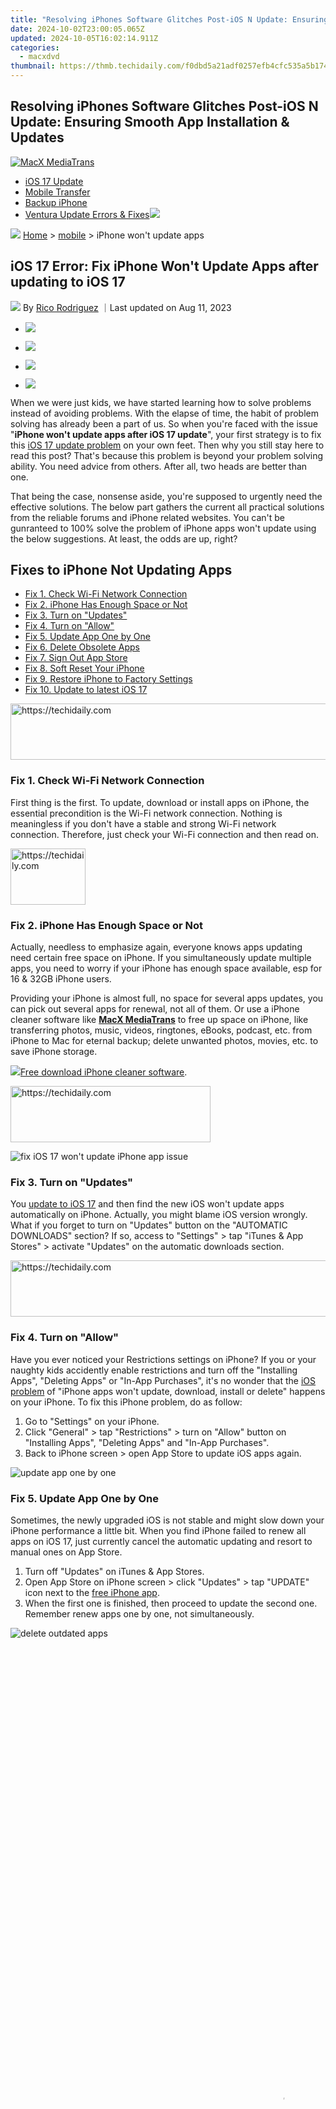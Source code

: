 ```yaml
---
title: "Resolving iPhones Software Glitches Post-iOS N Update: Ensuring Smooth App Installation & Updates"
date: 2024-10-02T23:00:05.065Z
updated: 2024-10-05T16:02:14.911Z
categories:
  - macxdvd
thumbnail: https://thmb.techidaily.com/f0dbd5a21adf0257efb4cfc535a5b1745bbe68be5c6511e0bd704dc50cbfa331.jpg
---
```


## Resolving iPhones Software Glitches Post-iOS N Update: Ensuring Smooth App Installation & Updates

[![MacX MediaTrans](https://www.macxdvd.com/mobile/../image-style/new-seo/icon10.png)](https://tools.techidaily.com/macxdvd/products/)

* [iOS 17 Update](https://tools.techidaily.com/macxdvd/products/)
* [Mobile Transfer](https://tools.techidaily.com/macxdvd/products/)
* [Backup iPhone](https://tools.techidaily.com/macxdvd/products/)
* [Ventura Update Errors & Fixes](https://tools.techidaily.com/macxdvd/products/)![](https://www.macxdvd.com/mobile/article-image/hot.gif)

![](https://www.macxdvd.com/mobile/../image-style/new-seo/icon7.png) [Home](https://tools.techidaily.com/macxdvd/products/) \> [mobile](https://tools.techidaily.com/macxdvd/products/) \> iPhone won't update apps

## iOS 17 Error: Fix iPhone Won't Update Apps after updating to iOS 17

![](https://www.macxdvd.com/mobile/../image-style/new-seo/icon6.png) By [Rico Rodriguez](https://www.linkedin.com/in/rico-rodriguez-06815a104/) ｜Last updated on Aug 11, 2023

* [![](https://www.macxdvd.com/mobile/../image-style/new-seo/share-fa.jpg)](https://www.facebook.com/sharer/sharer.php?u=https://www.macxdvd.com/mobile/iphone-wont-update-apps-after-ios-update.htm)
* [![](https://www.macxdvd.com/mobile/../image-style/new-seo/share-tw.jpg)](https://twitter.com/intent/tweet?url=https://www.macxdvd.com/mobile/iphone-wont-update-apps-after-ios-update.htm)

* [![](https://www.macxdvd.com/mobile/../image-style/new-seo/share-email.jpg)](https://www.macxdvd.com/mobile/mailto:info@example.com?&subject=&body=https://www.macxdvd.com/mobile/iphone-wont-update-apps-after-ios-update.htm)

* [![](https://www.macxdvd.com/mobile/../image-style/new-seo/share-in.jpg)](https://www.linkedin.com/shareArticle?mini=true&url=https://www.macxdvd.com/mobile/iphone-wont-update-apps-after-ios-update.htm&title=&summary=https://www.macxdvd.com/mobile/iphone-wont-update-apps-after-ios-update.htm&source=)

When we were just kids, we have started learning how to solve problems instead of avoiding problems. With the elapse of time, the habit of problem solving has already been a part of us. So when you're faced with the issue "**iPhone won't update apps after iOS 17 update**", your first strategy is to fix this [iOS 17 update problem](https://tools.techidaily.com/macxdvd/products/) on your own feet. Then why you still stay here to read this post? That's because this problem is beyond your problem solving ability. You need advice from others. After all, two heads are better than one. 

 That being the case, nonsense aside, you're supposed to urgently need the effective solutions. The below part gathers the current all practical solutions from the reliable forums and iPhone related websites. You can't be gunranteed to 100% solve the problem of iPhone apps won't update using the below suggestions. At least, the odds are up, right? 

## Fixes to iPhone Not Updating Apps

* [Fix 1\. Check Wi-Fi Network Connection](https://tools.techidaily.com/macxdvd/products/)
* [Fix 2\. iPhone Has Enough Space or Not](https://tools.techidaily.com/macxdvd/products/)
* [Fix 3\. Turn on "Updates"](https://tools.techidaily.com/macxdvd/products/)
* [Fix 4\. Turn on "Allow"](https://tools.techidaily.com/macxdvd/products/)
* [Fix 5\. Update App One by One](https://tools.techidaily.com/macxdvd/products/)
* [Fix 6\. Delete Obsolete Apps](https://tools.techidaily.com/macxdvd/products/)
* [Fix 7\. Sign Out App Store](https://tools.techidaily.com/macxdvd/products/)
* [Fix 8\. Soft Reset Your iPhone](https://tools.techidaily.com/macxdvd/products/)
* [Fix 9\. Restore iPhone to Factory Settings](https://tools.techidaily.com/macxdvd/products/)
* [Fix 10\. Update to latest iOS 17](https://tools.techidaily.com/macxdvd/products/)

<!-- affiliate ads begin -->
<a href="https://ephamedtechinc.pxf.io/c/5597632/2136625/26400" target="_top" id="2136625">
  <img src="//a.impactradius-go.com/display-ad/26400-2136625" border="0" alt="https://techidaily.com" width="728" height="90"/>
</a>
<img height="0" width="0" src="https://ephamedtechinc.pxf.io/i/5597632/2136625/26400" style="position:absolute;visibility:hidden;" border="0" />
<!-- affiliate ads end -->

### Fix 1\. Check Wi-Fi Network Connection

First thing is the first. To update, download or install apps on iPhone, the essential precondition is the Wi-Fi network connection. Nothing is meaningless if you don't have a stable and strong Wi-Fi network connection. Therefore, just check your Wi-Fi connection and then read on.

<!-- affiliate ads begin -->
<a href="https://bluettifr.pxf.io/c/5597632/2145079/17095" target="_top" id="2145079">
  <img src="//a.impactradius-go.com/display-ad/17095-2145079" border="0" alt="https://techidaily.com" width="120" height="90"/>
</a>
<img height="0" width="0" src="https://bluettifr.pxf.io/i/5597632/2145079/17095" style="position:absolute;visibility:hidden;" border="0" />
<!-- affiliate ads end -->

### Fix 2\. iPhone Has Enough Space or Not

Actually, needless to emphasize again, everyone knows apps updating need certain free space on iPhone. If you simultaneously update multiple apps, you need to worry if your iPhone has enough space available, esp for 16 & 32GB iPhone users. 

Providing your iPhone is almost full, no space for several apps updates, you can pick out several apps for renewal, not all of them. Or use a iPhone cleaner software like [**MacX MediaTrans**](https://tools.techidaily.com/macxdvd/products/) to free up space on iPhone, like transferring photos, music, videos, ringtones, eBooks, podcast, etc. from iPhone to Mac for eternal backup; delete unwanted photos, movies, etc. to save iPhone storage. 

![](https://www.macxdvd.com/mobile/../seoimage/download-icon-step.png)[Free download iPhone cleaner software](https://tools.techidaily.com/macxdvd/products/).

<!-- affiliate ads begin -->
<a href="https://aligracehair.sjv.io/c/5597632/2135357/19272" target="_top" id="2135357">
  <img src="//a.impactradius-go.com/display-ad/19272-2135357" border="0" alt="https://techidaily.com" width="320" height="90"/>
</a>
<img height="0" width="0" src="https://aligracehair.sjv.io/i/5597632/2135357/19272" style="position:absolute;visibility:hidden;" border="0" />
<!-- affiliate ads end -->

![fix iOS 17 won't update iPhone app issue](https://www.macxdvd.com/mobile/article-image/iphone-wont-update-app-2.jpg) 

### Fix 3\. Turn on "Updates"

You [update to iOS 17](https://tools.techidaily.com/macxdvd/products/) and then find the new iOS won't update apps automatically on iPhone. Actually, you might blame iOS version wrongly. What if you forget to turn on "Updates" button on the "AUTOMATIC DOWNLOADS" section? If so, access to "Settings" > tap "iTunes & App Stores" > activate "Updates" on the automatic downloads section. 

<!-- affiliate ads begin -->
<a href="https://appsumo.8odi.net/c/5597632/2118311/7443" target="_top" id="2118311">
  <img src="//a.impactradius-go.com/display-ad/7443-2118311" border="0" alt="https://techidaily.com" width="728" height="90"/>
</a>
<img height="0" width="0" src="https://appsumo.8odi.net/i/5597632/2118311/7443" style="position:absolute;visibility:hidden;" border="0" />
<!-- affiliate ads end -->

### Fix 4\. Turn on "Allow"

Have you ever noticed your Restrictions settings on iPhone? If you or your naughty kids accidently enable restrictions and turn off the "Installing Apps", "Deleting Apps" or "In-App Purchases", it's no wonder that the [iOS problem](https://tools.techidaily.com/macxdvd/products/) of "iPhone apps won't update, download, install or delete" happens on your iPhone. To fix this iPhone problem, do as follow: 

1. Go to "Settings" on your iPhone.
2. Click "General" > tap "Restrictions" > turn on "Allow" button on "Installing Apps", "Deleting Apps" and "In-App Purchases".
3. Back to iPhone screen > open App Store to update iOS apps again.

![update app one by one](https://www.macxdvd.com/mobile/article-image/iphone-wont-update-app-4.jpg) 

### Fix 5\. Update App One by One

Sometimes, the newly upgraded iOS is not stable and might slow down your iPhone performance a little bit. When you find iPhone failed to renew all apps on iOS 17, just currently cancel the automatic updating and resort to manual ones on App Store.

1. Turn off "Updates" on iTunes & App Stores.
2. Open App Store on iPhone screen > click "Updates" > tap "UPDATE" icon next to the [free iPhone app](https://tools.techidaily.com/macxdvd/products/).
3. When the first one is finished, then proceed to update the second one. Remember renew apps one by one, not simultaneously.

![delete outdated apps](https://www.macxdvd.com/mobile/article-image/iphone-wont-update-app-3.jpg)

<!-- affiliate ads begin -->
<span id="2135471">
					<video width="864" height="1536" style="cursor:pointer"
           poster="//a.impactradius-go.com/display-clicktoplayimage/2135471.png"
           onclick="if(!this.playClicked){this.play();this.setAttribute('controls',true);this.playClicked=true;}">
	   <source src="//a.impactradius-go.com/display-ad/18498-2135471">
	   <img src="//a.impactradius-go.com/display-clicktoplayimage/2135471.png" style="border: none; height: 100%; width: 100%; object-fit: contain">
	</video>
	<div style="width:540px;text-align:center"><a href="javascript:window.open(decodeURIComponent('https%3A%2F%2Funicoeye.pxf.io%2Fc%2F5597632%2F2135471%2F18498'), '_blank');void(0);">Click here</a></div>
</span>
<img height="0" width="0" src="https://imp.pxf.io/i/5597632/2135471/18498" style="position:absolute;visibility:hidden;" border="0" />
<!-- affiliate ads end -->

### Fix 6\. Delete Obsolete Apps

 iPhone won't update apps after [iOS update](https://tools.techidaily.com/macxdvd/products/), either. Some loyal iPhone fans also had such unpleasant experience on iOS 17\. Luckily, they also conclude some experiences. And we human beings tend to apply the previous experience to the future things like new iOS version. 

Each iOS upgrading means a new knockout process of some obsolete apps. And iOS update also stands for a knockout process of some apps that might stay on your iPhone. To fix this, they advise you to:

1. Open "Settings" > "General" > "About" > "App Compatibility".
2. Check which iPhone apps are in the "No Updates Available" list and go to App Store to search it again to ensure it's no longer available.
3. Delete the outdated apps that are blocking access to App Store. Now upgrade iPhone apps again.

![fix apps won't update on iPhone issue](https://www.macxdvd.com/mobile/article-image/iphone-wont-update-app-5.png) 

<!-- affiliate ads begin -->
<a href="https://unicoeye.pxf.io/c/5597632/2134492/18498" target="_top" id="2134492">
  <img src="//a.impactradius-go.com/display-ad/18498-2134492" border="0" alt="https://techidaily.com" width="728" height="90"/>
</a>
<img height="0" width="0" src="https://unicoeye.pxf.io/i/5597632/2134492/18498" style="position:absolute;visibility:hidden;" border="0" />
<!-- affiliate ads end -->

### Fix 7\. Sign Out App Store

 No need to further explain the reasons why iOS 17 won't upgrade apps on iPhone, just try more like below [tips for iPhone](https://tools.techidaily.com/macxdvd/products/): 

1. Launch App Store on iPhone > scroll to the bottom of the interface > tap your App ID.
2. Select "Sign out" and provide your password.
3. Restart your iPhone via hard reset > open App Store and sign in with Apple ID again.

### Fix 8\. Soft Reset Your iPhone

You might lose your patience since after several solutions trial, your iPhone won't update apps is still unsolved. As the old saying goes, concrete analysis of concrete conditions. After all, there is slim chance to say your iPhone has the exactly same problem with his or hers. So please be patient and try more like [reset your iPhone](https://tools.techidaily.com/macxdvd/products/):

1. Settings is still the landing port you should go.
2. Click "General" > tap "Reset" > choose "Reset All Settings" on your iPhone > restart iPhone.

 Note: if you worry that this conduct might cause the loss of your important iPhone file data, you can [backup iPhone files to Mac](https://tools.techidaily.com/macxdvd/products/), iTunes or iCloud begore you go.

![restore iPhone to factory settings](https://www.macxdvd.com/mobile/article-image/iphone-wont-update-app-6.jpg) 

### Fix 9\. Restore iPhone to Factory Settings

 I know, you might not wanna try this method since it's gonna remove all your iPhone files and settings away. The truth is that you don't have to reject it first. As long as you make a backup of iPhone files to iTunes, iCloud or Mac computer, nothing negative comes to your iPhone.

1. Backup your iPhone files to iTunes, iCloud or computer. If you are sick of various iTunes errors and use up iCloud limited storage space, you can consider to [backup iPhone photos](https://tools.techidaily.com/macxdvd/products/), music, video, ringtones, iTunes purchases to Mac with iPhone manager [**MacX MediaTrans**](https://tools.techidaily.com/macxdvd/products/), fast and easy peasy.
2. Head to Settings > General > Reset > Erase All Content and Settings.
3. [Restore your iPhone from iCloud backup](https://tools.techidaily.com/macxdvd/products/), iTunes backup or computer backup.
4. Try to update apps again on your iPhone.

![update to iOS 17 higher](https://www.macxdvd.com/mobile/article-image/iphone-wont-update-app-7.jpg) 

### Fix 10\. Update to Latest iOS Version

We feel sorry if nothing mentioned above works for you. Last but not least, you can just wait for and update to the latest iOS version to fix this iOS bug. If you'd like, there are some iOS tips and tricks to tackle iOS won't update apps on iPhone issue for your reference.

More tips to try:

1. use iTunes to renew your iPhone apps.
2. Sync the upgraded apps from other iPhones to your iPhone.
3. Clean out the caches and cookies from App Store.
4. Change Date and Time settings on your phone.
5. Resort to Apple contact support for help.

![fix iPhone wifi not working fixed - reset network settings](https://www.macxdvd.com/mobile/article-image/reset-network-setting.jpg) 

### Backup iPhone to Mac before Reset iPhone to Fix iOS 17 Issue

 Reset iPhone settings or update iOS 17 to higher version? Before doing so, make a backup of iPhone on Mac with **MacX MediaTrans** to backup iPhone photos, videos, music, ringtones, eBooks, iTunes purchases, etc. lest some iPhone file data get lost.

[Download for Mac](https://tools.techidaily.com/macxdvd/products/) [Download for PC](https://tools.techidaily.com/winxdvd/products/) 

Tags: [iPhone tips](https://tools.techidaily.com/macxdvd/products/) iPhone not updating apps

ABOUT THE AUTHOR

![author- rico](https://www.macxdvd.com/mobile/../image-style/new-seo/rico.png) 

[Rico Rodriguez ![](https://www.macxdvd.com/mobile/../image-style/new-seo/share-in1.jpg)](https://www.linkedin.com/in/rico-rodriguez-06815a104/) 

Rico has been fascinated with mobile technology for as long as he can remember. He is keen to share his experiences to those who get stuck in data transfer for both iOS and Android users. Besides his regular passion related to mobile data management, he also enjoys reading books, playing games and occasionally watching Marvel inspired movies.

Related Articles

![](https://www.macxdvd.com/mobile/../image-style/new-seo/pic7.jpg)

[Top Solutions to Fix iPhone Won't Restore Problems](https://tools.techidaily.com/macxdvd/products/) 

![](https://www.macxdvd.com/mobile/../image-style/new-seo/pic6.jpg)

[\[Fixed\] iOS 17 update Is Bricking iPhone](https://tools.techidaily.com/macxdvd/products/) 

![](https://www.macxdvd.com/mobile/../image-style/new-seo/pic5.jpg)

[iOS 17 update: How to update to iOS 17 and Fix iOS Problems](https://tools.techidaily.com/macxdvd/products/) 

![](https://www.macxdvd.com/mobile/../image-style/new-seo/pic4.jpg)

[What to Do When iPhoto Not Working and Learn How to Sync Photos](https://tools.techidaily.com/macxdvd/products/) 

![](https://www.macxdvd.com/mobile/../image-style/new-seo/pic3.jpg)

<!-- affiliate ads begin -->
<a href="https://aligracehair.sjv.io/c/5597632/2047411/19272" target="_top" id="2047411">
  <img src="//a.impactradius-go.com/display-ad/19272-2047411" border="0" alt="https://techidaily.com" width="728" height="90"/>
</a>
<img height="0" width="0" src="https://aligracehair.sjv.io/i/5597632/2047411/19272" style="position:absolute;visibility:hidden;" border="0" />
<!-- affiliate ads end -->

[Tutorial - How to Speed Up iPhone for Faster Performance](https://tools.techidaily.com/macxdvd/products/) 

![](https://www.macxdvd.com/mobile/../image-style/new-seo/pic2.jpg)

[How to Backup iPhone data without iCloud](https://tools.techidaily.com/macxdvd/products/) 

![Digiarty Software](https://www.macxdvd.com/mobile/../icon/logo.png) 

<!-- affiliate ads begin -->
<a href="https://ephamedtechinc.pxf.io/c/5597632/2136613/26400" target="_top" id="2136613">
  <img src="//a.impactradius-go.com/display-ad/26400-2136613" border="0" alt="https://techidaily.com" width="728" height="90"/>
</a>
<img height="0" width="0" src="https://ephamedtechinc.pxf.io/i/5597632/2136613/26400" style="position:absolute;visibility:hidden;" border="0" />
<!-- affiliate ads end -->

Digiarty Software, Inc. (MacXDVD) is a leader in delivering stable multimedia software applications for worldwide users since its establishment in 2006.

### Hot Products

* [MacX DVD Ripper Pro](https://tools.techidaily.com/macxdvd/products/)
* [MacX Video Converter Pro](https://tools.techidaily.com/macxdvd/products/)
* [MacX MediaTrans](https://tools.techidaily.com/macxdvd/products/)

### Tips and Tricks

* [DVD Topics >>](https://tools.techidaily.com/macxdvd/products/)
* [Video Solutions >>](https://tools.techidaily.com/macxdvd/products/)
* [Data Transfer >>](https://tools.techidaily.com/macxdvd/products/)
* [Online Video >>](https://tools.techidaily.com/macxdvd/products/)
* [Hot Topics >>](https://tools.techidaily.com/macxdvd/products/)

### Company

* [About Us >>](https://tools.techidaily.com/macxdvd/products/)
* [Tech & Sales FAQ >>](https://tools.techidaily.com/macxdvd/products/)
* [User Guides >>](https://tools.techidaily.com/macxdvd/products/)
* [Contact Us >>](https://tools.techidaily.com/macxdvd/products/)
* [Partner >>](https://tools.techidaily.com/macxdvd/products/)

[Home](https://tools.techidaily.com/macxdvd/products/) | [About](https://tools.techidaily.com/macxdvd/products/) | [Privacy Policy](https://tools.techidaily.com/macxdvd/products/) | [Terms and Conditions](https://tools.techidaily.com/macxdvd/products/) | [License Agreement](https://tools.techidaily.com/macxdvd/products/) | [Resource](https://tools.techidaily.com/macxdvd/products/) | [News](https://tools.techidaily.com/macxdvd/products/) | [Contact Us](https://tools.techidaily.com/macxdvd/products/)

Copyright © 2024 Digiarty Software, Inc (MacXDVD). All rights reserved

Apple, the Apple logo, Mac, iPhone, iPad, iPod and iTunes are trademarks of Apple Inc, registered in the U.S. and other countries.  
Digiarty Software is not developed by or affiliated with Apple Inc.

<ins class="adsbygoogle"
     style="display:block"
     data-ad-format="autorelaxed"
     data-ad-client="ca-pub-7571918770474297"
     data-ad-slot="1223367746"></ins>

<ins class="adsbygoogle"
     style="display:block"
     data-ad-client="ca-pub-7571918770474297"
     data-ad-slot="8358498916"
     data-ad-format="auto"
     data-full-width-responsive="true"></ins>

<span class="atpl-alsoreadstyle">Also read:</span>
<div><ul>
<li><a href="https://extra-resources.techidaily.com/new-complete-insights-into-utilizing-the-full-potential-of-macs-preview-features/"><u>[New] Complete Insights Into Utilizing the Full Potential of Mac's Preview Features</u></a></li>
<li><a href="https://facebook-video-share.techidaily.com/new-engage-and-captivate-viewers-ultimate-tips-for-cutting-edge-youtube-edits-for-2024/"><u>[New] Engage and Captivate Viewers Ultimate Tips for Cutting-Edge Youtube Edits for 2024</u></a></li>
<li><a href="https://facebook-record-videos.techidaily.com/new-navigating-the-best-online-science-vloggers-for-curious-minds/"><u>[New] Navigating the Best Online Science Vloggers for Curious Minds</u></a></li>
<li><a href="https://fox-access.techidaily.com/updated-introduce-audio-files-to-premiere-pro-timeline-for-2024/"><u>[Updated] Introduce Audio Files to Premiere Pro Timeline for 2024</u></a></li>
<li><a href="https://twitter-videos.techidaily.com/2024-approved-humorous-vines-the-ultimate-10-list/"><u>2024 Approved Humorous Vines The Ultimate 10 List</u></a></li>
<li><a href="https://solve-helper.techidaily.com/elevate-your-sites-interactivity-using-cookiebot-technology-solutions/"><u>Elevate Your Site's Interactivity Using Cookiebot Technology Solutions</u></a></li>
<li><a href="https://solve-helper.techidaily.com/empowering-online-advertising-with-cookiebot-technology-solutions/"><u>Empowering Online Advertising with Cookiebot Technology Solutions</u></a></li>
<li><a href="https://solve-helper.techidaily.com/enhance-digital-engagement-using-the-cookiebot-platform/"><u>Enhance Digital Engagement Using the Cookiebot Platform</u></a></li>
<li><a href="https://solve-helper.techidaily.com/enhance-user-experience-with-advanced-cookiebot-technology-solutions/"><u>Enhance User Experience with Advanced Cookiebot Technology Solutions</u></a></li>
<li><a href="https://solve-helper.techidaily.com/enhanced-web-personalization-and-tracking-powered-through-cookiebot-solutions/"><u>Enhanced Web Personalization and Tracking Powered Through Cookiebot Solutions</u></a></li>
<li><a href="https://solve-helper.techidaily.com/enhancing-web-experiences-through-smart-analytics-unveiling-the-benefits-of-cookiebot-systems/"><u>Enhancing Web Experiences Through Smart Analytics: Unveiling the Benefits of Cookiebot Systems</u></a></li>
<li><a href="https://win-howtos.techidaily.com/1723207100044-error-1603-decoded-expert-strategies-for-a-seamless-and-successful-software-setup/"><u>Error 1603 Decoded: Expert Strategies for a Seamless and Successful Software Setup.</u></a></li>
<li><a href="https://extra-information.techidaily.com/expert-tips-for-drone-racing-enthusiasts-and-premium-fpv-units/"><u>Expert Tips for Drone Racing Enthusiasts & Premium FPV Units</u></a></li>
<li><a href="https://solve-helper.techidaily.com/introducing-real-time-text-analysis-with-abbyy-textgrabber-seamless-integration-of-recognition-and-functionality/"><u>Introducing Real-Time Text Analysis with ABBYY TextGrabber – Seamless Integration of Recognition and Functionality</u></a></li>
<li><a href="https://ai-driven-video-production.techidaily.com/new-2024-approved-cutting-edge-video-editing-top-4k-software-solutions/"><u>New 2024 Approved Cutting-Edge Video Editing Top 4K Software Solutions</u></a></li>
<li><a href="https://extra-hints.techidaily.com/the-clear-path-to-crisp-videography-on-a-gopro/"><u>The Clear Path to Crisp Videography on a GoPro</u></a></li>
</ul></div>

